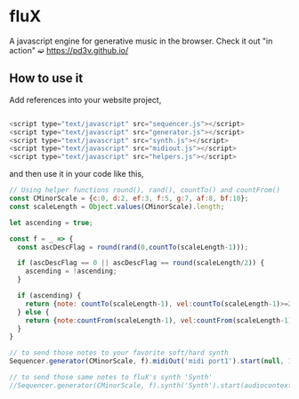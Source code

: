 # fluX
A javascript engine for generative music in the browser. Check it out "in action" ➫ https://pd3v.github.io/

## How to use it
Add references into your website project,

```javascript

<script type="text/javascript" src="sequencer.js"></script>
<script type="text/javascript" src="generator.js"></script>
<script type="text/javascript" src="synth.js"></script>
<script type="text/javascript" src="midiout.js"></script>
<script type="text/javascript" src="helpers.js"></script>

```

and then use it in your code like this,

```javascript
// Using helper functions round(), rand(), countTo() and countFrom()
const CMinorScale = {c:0, d:2, ef:3, f:5, g:7, af:8, bf:10};
const scaleLength = Object.values(CMinorScale).length;

let ascending = true;

const f = _ => {
  const ascDescFlag = round(rand(0,countTo(scaleLength-1)));

  if (ascDescFlag == 0 || ascDescFlag == round(scaleLength/2)) {
    ascending = !ascending;
  }

  if (ascending) {
    return {note: countTo(scaleLength-1), vel:countTo(scaleLength-1)>=2 && countTo(scaleLength-1)<=4? 127: 39, dur:8, oct: 4};
  } else {
    return {note:countFrom(scaleLength-1), vel:countFrom(scaleLength-1)>=2 && countFrom(scaleLength-1)<=4? 15: 127, dur:1, oct:2};
  }
}

// to send those notes to your favorite soft/hard synth
Sequencer.generator(CMinorScale, f).midiOut('midi port1').start(null, 120);

// to send those same notes to fluX's synth 'Synth'
//Sequencer.generator(CMinorScale, f).synth('Synth').start(audiocontext, 120);
```
